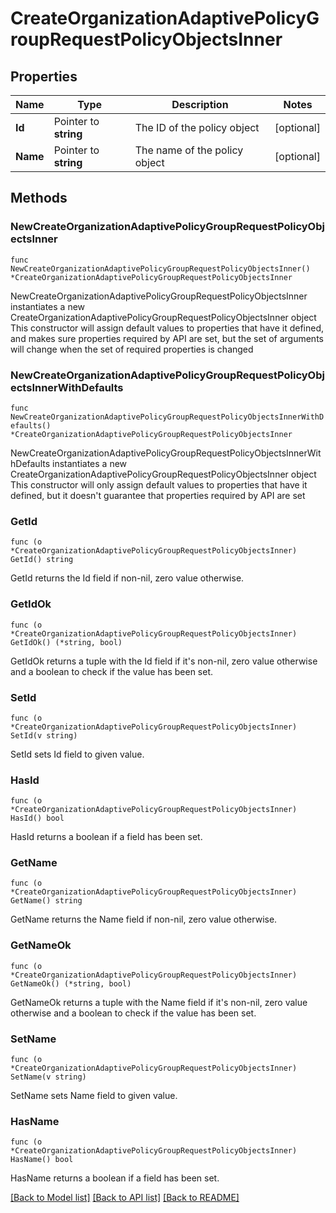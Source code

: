 # CreateOrganizationAdaptivePolicyGroupRequestPolicyObjectsInner

## Properties

Name | Type | Description | Notes
------------ | ------------- | ------------- | -------------
**Id** | Pointer to **string** | The ID of the policy object | [optional] 
**Name** | Pointer to **string** | The name of the policy object | [optional] 

## Methods

### NewCreateOrganizationAdaptivePolicyGroupRequestPolicyObjectsInner

`func NewCreateOrganizationAdaptivePolicyGroupRequestPolicyObjectsInner() *CreateOrganizationAdaptivePolicyGroupRequestPolicyObjectsInner`

NewCreateOrganizationAdaptivePolicyGroupRequestPolicyObjectsInner instantiates a new CreateOrganizationAdaptivePolicyGroupRequestPolicyObjectsInner object
This constructor will assign default values to properties that have it defined,
and makes sure properties required by API are set, but the set of arguments
will change when the set of required properties is changed

### NewCreateOrganizationAdaptivePolicyGroupRequestPolicyObjectsInnerWithDefaults

`func NewCreateOrganizationAdaptivePolicyGroupRequestPolicyObjectsInnerWithDefaults() *CreateOrganizationAdaptivePolicyGroupRequestPolicyObjectsInner`

NewCreateOrganizationAdaptivePolicyGroupRequestPolicyObjectsInnerWithDefaults instantiates a new CreateOrganizationAdaptivePolicyGroupRequestPolicyObjectsInner object
This constructor will only assign default values to properties that have it defined,
but it doesn't guarantee that properties required by API are set

### GetId

`func (o *CreateOrganizationAdaptivePolicyGroupRequestPolicyObjectsInner) GetId() string`

GetId returns the Id field if non-nil, zero value otherwise.

### GetIdOk

`func (o *CreateOrganizationAdaptivePolicyGroupRequestPolicyObjectsInner) GetIdOk() (*string, bool)`

GetIdOk returns a tuple with the Id field if it's non-nil, zero value otherwise
and a boolean to check if the value has been set.

### SetId

`func (o *CreateOrganizationAdaptivePolicyGroupRequestPolicyObjectsInner) SetId(v string)`

SetId sets Id field to given value.

### HasId

`func (o *CreateOrganizationAdaptivePolicyGroupRequestPolicyObjectsInner) HasId() bool`

HasId returns a boolean if a field has been set.

### GetName

`func (o *CreateOrganizationAdaptivePolicyGroupRequestPolicyObjectsInner) GetName() string`

GetName returns the Name field if non-nil, zero value otherwise.

### GetNameOk

`func (o *CreateOrganizationAdaptivePolicyGroupRequestPolicyObjectsInner) GetNameOk() (*string, bool)`

GetNameOk returns a tuple with the Name field if it's non-nil, zero value otherwise
and a boolean to check if the value has been set.

### SetName

`func (o *CreateOrganizationAdaptivePolicyGroupRequestPolicyObjectsInner) SetName(v string)`

SetName sets Name field to given value.

### HasName

`func (o *CreateOrganizationAdaptivePolicyGroupRequestPolicyObjectsInner) HasName() bool`

HasName returns a boolean if a field has been set.


[[Back to Model list]](../README.md#documentation-for-models) [[Back to API list]](../README.md#documentation-for-api-endpoints) [[Back to README]](../README.md)


